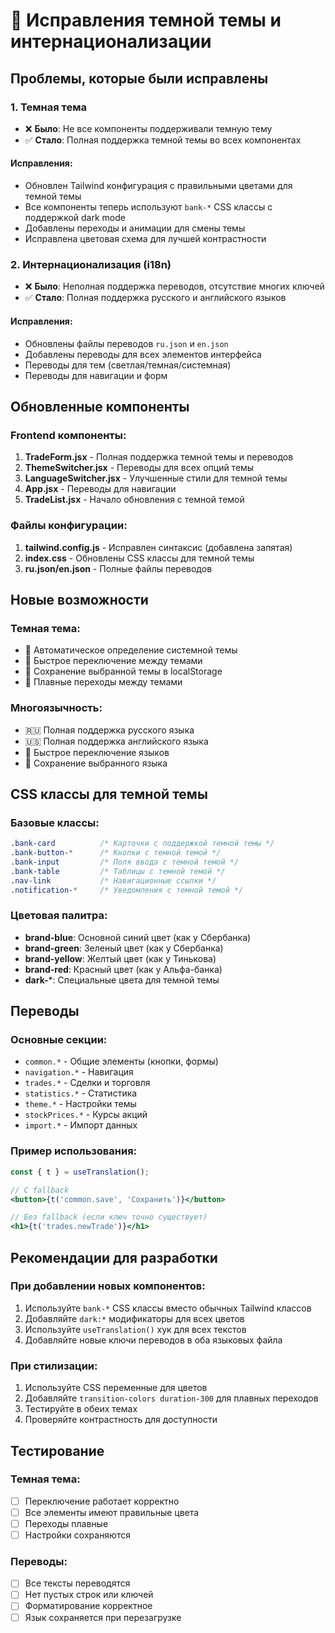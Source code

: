 # 🎨 Исправления темной темы и интернационализации

## Проблемы, которые были исправлены

### 1. Темная тема
- ❌ **Было**: Не все компоненты поддерживали темную тему
- ✅ **Стало**: Полная поддержка темной темы во всех компонентах

#### Исправления:
- Обновлен Tailwind конфигурация с правильными цветами для темной темы
- Все компоненты теперь используют `bank-*` CSS классы с поддержкой dark mode
- Добавлены переходы и анимации для смены темы
- Исправлена цветовая схема для лучшей контрастности

### 2. Интернационализация (i18n)
- ❌ **Было**: Неполная поддержка переводов, отсутствие многих ключей
- ✅ **Стало**: Полная поддержка русского и английского языков

#### Исправления:
- Обновлены файлы переводов `ru.json` и `en.json`
- Добавлены переводы для всех элементов интерфейса
- Переводы для тем (светлая/темная/системная)
- Переводы для навигации и форм

## Обновленные компоненты

### Frontend компоненты:
1. **TradeForm.jsx** - Полная поддержка темной темы и переводов
2. **ThemeSwitcher.jsx** - Переводы для всех опций темы
3. **LanguageSwitcher.jsx** - Улучшенные стили для темной темы
4. **App.jsx** - Переводы для навигации
5. **TradeList.jsx** - Начало обновления с темной темой

### Файлы конфигурации:
1. **tailwind.config.js** - Исправлен синтаксис (добавлена запятая)
2. **index.css** - Обновлены CSS классы для темной темы
3. **ru.json/en.json** - Полные файлы переводов

## Новые возможности

### Темная тема:
- 🌙 Автоматическое определение системной темы
- 🔄 Быстрое переключение между темами
- 💾 Сохранение выбранной темы в localStorage
- 🎨 Плавные переходы между темами

### Многоязычность:
- 🇷🇺 Полная поддержка русского языка
- 🇺🇸 Полная поддержка английского языка
- 🔄 Быстрое переключение языков
- 💾 Сохранение выбранного языка

## CSS классы для темной темы

### Базовые классы:
```css
.bank-card          /* Карточки с поддержкой темной темы */
.bank-button-*      /* Кнопки с темной темой */
.bank-input         /* Поля ввода с темной темой */
.bank-table         /* Таблицы с темной темой */
.nav-link           /* Навигационные ссылки */
.notification-*     /* Уведомления с темной темой */
```

### Цветовая палитра:
- **brand-blue**: Основной синий цвет (как у Сбербанка)
- **brand-green**: Зеленый цвет (как у Сбербанка)
- **brand-yellow**: Желтый цвет (как у Тинькова)
- **brand-red**: Красный цвет (как у Альфа-банка)
- **dark-***: Специальные цвета для темной темы

## Переводы

### Основные секции:
- `common.*` - Общие элементы (кнопки, формы)
- `navigation.*` - Навигация
- `trades.*` - Сделки и торговля
- `statistics.*` - Статистика
- `theme.*` - Настройки темы
- `stockPrices.*` - Курсы акций
- `import.*` - Импорт данных

### Пример использования:
```jsx
const { t } = useTranslation();

// С fallback
<button>{t('common.save', 'Сохранить')}</button>

// Без fallback (если ключ точно существует)
<h1>{t('trades.newTrade')}</h1>
```

## Рекомендации для разработки

### При добавлении новых компонентов:
1. Используйте `bank-*` CSS классы вместо обычных Tailwind классов
2. Добавляйте `dark:*` модификаторы для всех цветов
3. Используйте `useTranslation()` хук для всех текстов
4. Добавляйте новые ключи переводов в оба языковых файла

### При стилизации:
1. Используйте CSS переменные для цветов
2. Добавляйте `transition-colors duration-300` для плавных переходов
3. Тестируйте в обеих темах
4. Проверяйте контрастность для доступности

## Тестирование

### Темная тема:
- [ ] Переключение работает корректно
- [ ] Все элементы имеют правильные цвета
- [ ] Переходы плавные
- [ ] Настройки сохраняются

### Переводы:
- [ ] Все тексты переводятся
- [ ] Нет пустых строк или ключей
- [ ] Форматирование корректное
- [ ] Язык сохраняется при перезагрузке 